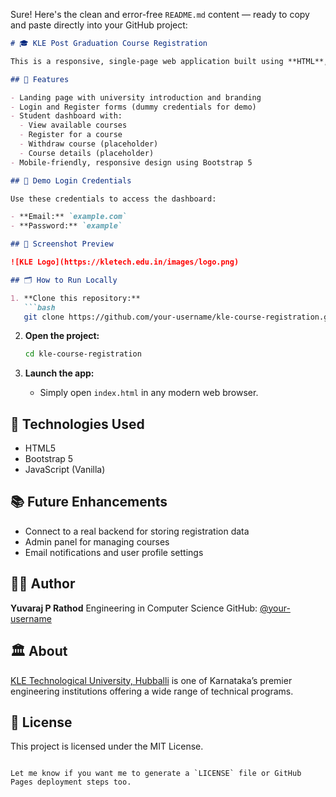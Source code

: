 Sure! Here's the clean and error-free `README.md` content — ready to copy and paste directly into your GitHub project:

````markdown
# 🎓 KLE Post Graduation Course Registration

This is a responsive, single-page web application built using **HTML**, **Bootstrap**, and **JavaScript** that simulates a Post Graduation course registration system for **KLE Technological University, Hubballi**.

## 🚀 Features

- Landing page with university introduction and branding
- Login and Register forms (dummy credentials for demo)
- Student dashboard with:
  - View available courses
  - Register for a course
  - Withdraw course (placeholder)
  - Course details (placeholder)
- Mobile-friendly, responsive design using Bootstrap 5

## 🧪 Demo Login Credentials

Use these credentials to access the dashboard:

- **Email:** `example.com`
- **Password:** `example`

## 📸 Screenshot Preview

![KLE Logo](https://kletech.edu.in/images/logo.png)

## 🗂 How to Run Locally

1. **Clone this repository:**
   ```bash
   git clone https://github.com/your-username/kle-course-registration.git
````

2. **Open the project:**

   ```bash
   cd kle-course-registration
   ```

3. **Launch the app:**

   * Simply open `index.html` in any modern web browser.

## 📌 Technologies Used

* HTML5
* Bootstrap 5
* JavaScript (Vanilla)

## 📚 Future Enhancements

* Connect to a real backend for storing registration data
* Admin panel for managing courses
* Email notifications and user profile settings

## 👨‍💻 Author

**Yuvaraj P Rathod**
Engineering in Computer Science
GitHub: [@your-username](https://github.com/your-username)

## 🏛 About

[KLE Technological University, Hubballi](https://www.kletech.ac.in) is one of Karnataka’s premier engineering institutions offering a wide range of technical programs.

## 📄 License

This project is licensed under the MIT License.

```

Let me know if you want me to generate a `LICENSE` file or GitHub Pages deployment steps too.
```
